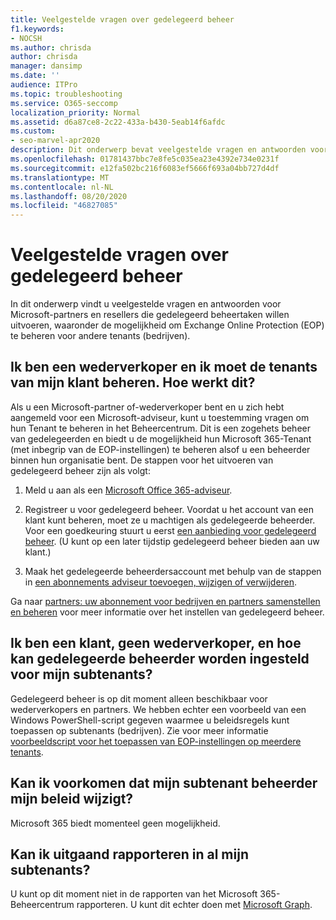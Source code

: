 ```yaml
---
title: Veelgestelde vragen over gedelegeerd beheer
f1.keywords:
- NOCSH
ms.author: chrisda
author: chrisda
manager: dansimp
ms.date: ''
audience: ITPro
ms.topic: troubleshooting
ms.service: O365-seccomp
localization_priority: Normal
ms.assetid: d6a87ce8-2c22-433a-b430-5eab14f6afdc
ms.custom:
- seo-marvel-apr2020
description: Dit onderwerp bevat veelgestelde vragen en antwoorden voor Microsoft-partners en resellers die gedelegeerde Microsoft 365-beheertaken willen uitvoeren.
ms.openlocfilehash: 01781437bbc7e8fe5c035ea23e4392e734e0231f
ms.sourcegitcommit: e12fa502bc216f6083ef5666f693a04bb727d4df
ms.translationtype: MT
ms.contentlocale: nl-NL
ms.lasthandoff: 08/20/2020
ms.locfileid: "46827085"
---
```

# <a name="delegated-administration-faq"></a>Veelgestelde vragen over gedelegeerd beheer

In dit onderwerp vindt u veelgestelde vragen en antwoorden voor Microsoft-partners en resellers die gedelegeerd beheertaken willen uitvoeren, waaronder de mogelijkheid om Exchange Online Protection (EOP) te beheren voor andere tenants (bedrijven).

## <a name="im-a-reseller-and-i-need-to-manage-my-customers-tenants-how-does-this-work"></a>Ik ben een wederverkoper en ik moet de tenants van mijn klant beheren. Hoe werkt dit?

Als u een Microsoft-partner of-wederverkoper bent en u zich hebt aangemeld voor een Microsoft-adviseur, kunt u toestemming vragen om hun Tenant te beheren in het Beheercentrum. Dit is een zogehets beheer van gedelegeerden en biedt u de mogelijkheid hun Microsoft 365-Tenant (met inbegrip van de EOP-instellingen) te beheren alsof u een beheerder binnen hun organisatie bent. De stappen voor het uitvoeren van gedelegeerd beheer zijn als volgt:

1. Meld u aan als een [Microsoft Office 365-adviseur](https://aka.ms/cloudbenefits).

2. Registreer u voor gedelegeerd beheer. Voordat u het account van een klant kunt beheren, moet ze u machtigen als gedelegeerde beheerder. Voor een goedkeuring stuurt u eerst [een aanbieding voor gedelegeerd beheer](https://support.microsoft.com/office/26530dc0-ebba-415b-86b1-b55bc06b073e). (U kunt op een later tijdstip gedelegeerd beheer bieden aan uw klant.)

3. Maak het gedelegeerde beheerdersaccount met behulp van de stappen in [een abonnements adviseur toevoegen, wijzigen of verwijderen](https://docs.microsoft.com/microsoft-365/admin/misc/add-partner).

Ga naar [partners: uw abonnement voor bedrijven en partners samenstellen en beheren](https://support.microsoft.com/office/30dd1681-47e0-4cbc-abfe-a222cd111319) voor meer informatie over het instellen van gedelegeerd beheer.

## <a name="im-a-customer-not-a-reseller-how-can-set-up-delegated-administrator-for-my-sub-tenants"></a>Ik ben een klant, geen wederverkoper, en hoe kan gedelegeerde beheerder worden ingesteld voor mijn subtenants?

Gedelegeerd beheer is op dit moment alleen beschikbaar voor wederverkopers en partners. We hebben echter een voorbeeld van een Windows PowerShell-script gegeven waarmee u beleidsregels kunt toepassen op subtenants (bedrijven). Zie voor meer informatie [voorbeeldscript voor het toepassen van EOP-instellingen op meerdere tenants](sample-script-for-applying-eop-settings-to-multiple-tenants.md).

## <a name="can-i-prevent-my-sub-tenant-admin-from-modifying-my-policy"></a>Kan ik voorkomen dat mijn subtenant beheerder mijn beleid wijzigt?

Microsoft 365 biedt momenteel geen mogelijkheid.

## <a name="can-i-get-consolidated-reporting-across-all-of-my-sub-tenants"></a>Kan ik uitgaand rapporteren in al mijn subtenants?

U kunt op dit moment niet in de rapporten van het Microsoft 365-Beheercentrum rapporteren. U kunt dit echter doen met [Microsoft Graph](https://docs.microsoft.com/graph/overview).
